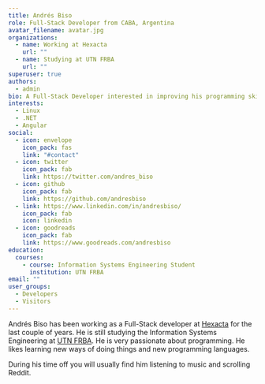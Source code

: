 ```yaml
---
title: Andrés Biso
role: Full-Stack Developer from CABA, Argentina
avatar_filename: avatar.jpg
organizations:
  - name: Working at Hexacta
    url: ""
  - name: Studying at UTN FRBA
    url: ""
superuser: true
authors:
  - admin
bio: A Full-Stack Developer interested in improving his programming skills.
interests:
  - Linux
  - .NET
  - Angular
social:
  - icon: envelope
    icon_pack: fas
    link: "#contact"
  - icon: twitter
    icon_pack: fab
    link: https://twitter.com/andres_biso
  - icon: github
    icon_pack: fab
    link: https://github.com/andresbiso
  - link: https://www.linkedin.com/in/andresbiso/
    icon_pack: fab
    icon: linkedin
  - icon: goodreads
    icon_pack: fab
    link: https://www.goodreads.com/andresbiso
education:
  courses:
    - course: Information Systems Engineering Student
      institution: UTN FRBA
email: ""
user_groups:
  - Developers
  - Visitors
---
```

Andrés Biso has been working as a Full-Stack developer at [Hexacta](https://www.hexacta.com/) for the last couple of years. He is still studying the Information Systems Engineering at [UTN FRBA](https://www.frba.utn.edu.ar/). He is very passionate about programming. He likes learning new ways of doing things and new programming languages.

During his time off you will usually find him listening to music and scrolling Reddit.